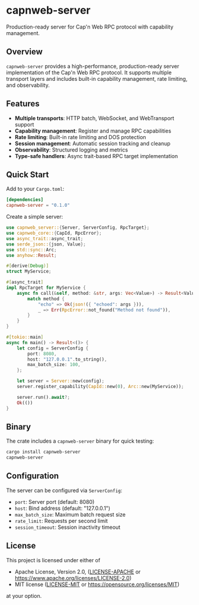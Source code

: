 # capnweb-server

Production-ready server for Cap'n Web RPC protocol with capability management.

## Overview

`capnweb-server` provides a high-performance, production-ready server implementation of the Cap'n Web RPC protocol. It supports multiple transport layers and includes built-in capability management, rate limiting, and observability.

## Features

- **Multiple transports**: HTTP batch, WebSocket, and WebTransport support
- **Capability management**: Register and manage RPC capabilities
- **Rate limiting**: Built-in rate limiting and DOS protection
- **Session management**: Automatic session tracking and cleanup
- **Observability**: Structured logging and metrics
- **Type-safe handlers**: Async trait-based RPC target implementation

## Quick Start

Add to your `Cargo.toml`:

```toml
[dependencies]
capnweb-server = "0.1.0"
```

Create a simple server:

```rust
use capnweb_server::{Server, ServerConfig, RpcTarget};
use capnweb_core::{CapId, RpcError};
use async_trait::async_trait;
use serde_json::{json, Value};
use std::sync::Arc;
use anyhow::Result;

#[derive(Debug)]
struct MyService;

#[async_trait]
impl RpcTarget for MyService {
    async fn call(&self, method: &str, args: Vec<Value>) -> Result<Value, RpcError> {
        match method {
            "echo" => Ok(json!({ "echoed": args })),
            _ => Err(RpcError::not_found("Method not found")),
        }
    }
}

#[tokio::main]
async fn main() -> Result<()> {
    let config = ServerConfig {
        port: 8080,
        host: "127.0.0.1".to_string(),
        max_batch_size: 100,
    };

    let server = Server::new(config);
    server.register_capability(CapId::new(0), Arc::new(MyService));

    server.run().await?;
    Ok(())
}
```

## Binary

The crate includes a `capnweb-server` binary for quick testing:

```bash
cargo install capnweb-server
capnweb-server
```

## Configuration

The server can be configured via `ServerConfig`:

- `port`: Server port (default: 8080)
- `host`: Bind address (default: "127.0.0.1")
- `max_batch_size`: Maximum batch request size
- `rate_limit`: Requests per second limit
- `session_timeout`: Session inactivity timeout

## License

This project is licensed under either of

 * Apache License, Version 2.0, ([LICENSE-APACHE](https://github.com/currentspace/capn-rs/blob/main/LICENSE-APACHE) or https://www.apache.org/licenses/LICENSE-2.0)
 * MIT license ([LICENSE-MIT](https://github.com/currentspace/capn-rs/blob/main/LICENSE-MIT) or https://opensource.org/licenses/MIT)

at your option.